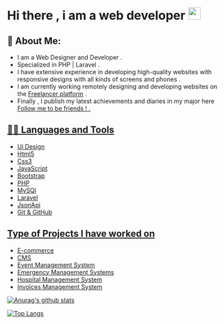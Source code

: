 # Hi there , i am a web developer  <img src="https://github.com/TheDudeThatCode/TheDudeThatCode/blob/master/Assets/Hi.gif" width="29px">

## 🤵 About Me:
- I am a Web Designer and Developer .
- Specialized in PHP | Laravel .
- I have extensive experience in developing high-quality websites with responsive designs with all kinds of screens and phones .
- I am currently working remotely designing and developing websites on the <a href="https://www.freelancer.com/u/ferasout">Freelancer platform</a> .
- Finally , I publish my latest achievements and diaries in my major here  <a href="https://www.linkedin.com/in/feras-anwer-abu-alkomboz-672523192/">Follow me to be friends ! .
<!--  such as,
✬ Development of electronic stores
✬ Development of news websites
✬ Development of a Dashboard with all the details -->

## 👨‍💻 Languages and Tools
- Ui Design
- Html5
- Css3
- JavaScript
- Bootstrap
- PHP
- MySQl
- Laravel
- JsonApi
- Git & GitHub
 
## Type of Projects I have worked on
- E-commerce
- CMS
- Event Management System
- Emergency Management Systems
- Hospital Management System
- Invoices Management System
<!-- ### ⚡️I specialize in developing back-end websites using the following technologies such as : -->

<!-- #### ✨Php
#### ✨Laravel
#### ✨Mysql
#### ✨API

### ⚡️ I have knowledge of the following : -->
<!-- 
#### ✔️html5 + Css3

#### ✔️animation Css3

#### ✔️Responsive Design

#### ✔️Bootstrap

#### ✔️UI design

#### ✔️Java Script

#### ✔️Git and Github -->

<!-- ### ⚡️ some techniques :

#### json + http requests

#### Ajax 

#### deploy - netlify and github page and herooku 

I can analyze and study all software systems and build a database of its own that works very efficiently in addition to providing all security and privacy technologies on the sites.

I try my best to come up with a quality product. Contact me and we will discuss your project in detail.
Portfolio Items -->



<!-- DESIGN new template by {{ wordpress }} -->

[![Anurag's github stats](https://github-readme-stats.vercel.app/api?username=firasabualkomboz)](https://github.com/anuraghazra/github-readme-stats)

[![Top Langs](https://github-readme-stats.vercel.app/api/top-langs/?username=firasabualkomboz&layout=compact)](https://github.com/anuraghazra/github-readme-stats)
<br>
<br>

<!-- <i>Follow me around the web:</i>
 -->
